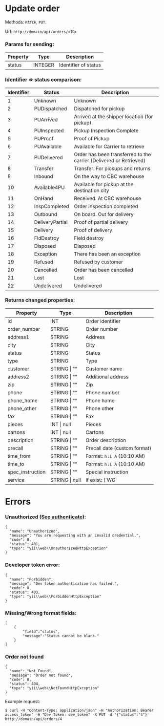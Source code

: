 # Update order
Methods: `PATCH`, `PUT`.

Url: `http://domain/api/orders/<ID>`.

### Params for sending:

Property | Type | Description
-------- | ---- | -----------
status | INTEGER | Identifier of status


### Identifier => status comparison:

Identifier | Status | Description
-------- | ---- | -----------
1 | Unknown | Unknown
2 | PUDispatched | Dispatched for pickup
3 | PUArrived | Arrived at the shipper location (for pickup)
4 | PUInspected | Pickup Inspection Complete
5 | PUProof | Proof of Pickup
6 | PUAvailable | Available for Carrier to retrieve
7 | PUDelivered | Order has been transferred to the carrier (Delivered or Retrieved)
8 | Transfer | Transfer. For pickups and returns
9 | Inbound | On the way to CBC warehouse
10 | Available4PU | Available for pickup at the destination city
11 | OnHand | Received. At CBC warehouse
12 | InspCompleted | Order inspection completed
13 | Outbound | On board. Out for delivery
14 | DeliveryPartial | Proof of partial delivery
15 | Delivery | Proof of delivery
16 | FldDestroy | Field destroy
17 | Disposed | Disposed
18 | Exception | There has been an exception
19 | Refused | Refused by customer
20 | Cancelled | Order has been cancelled
21 | Lost | Lost
22 | Undelivered | Undelivered


### Returns changed properties:

Property | Type | Description
-------- | ---- | -----------
id | INT | Order identifier 
order_number | STRING | Order number 
address1 | STRING | Address 
city | STRING | City 
status |STRING | Status 
type | STRING | Type 
customer | STRING \| "" | Customer name 
address2 | STRING \| "" | Additional address 
zip | STRING \| "" | Zip 
phone | STRING \| "" | Phone number 
phone_home | STRING \| "" | Phone home 
phone_other | STRING \| "" | Phone other 
fax | STRING \| "" | Fax 
pieces | INT \| null | Pieces 
cartons | INT \| null | Cartons 
description | STRING \| "" | Order description 
precall | STRING \| "" | Precall date (custom format) 
time_from | STRING \| "" | Format: `h:i A` (10:10 AM) 
time_to | STRING \| "" | Format: `h:i A` (10:10 AM) 
spec_instruction | STRING \| "" | Special instruction 
service | STRING \| null | If exist: (`WG|T|RC`)


# Errors

### Unauthorized ([See authenticate](https://github.com/CBCMoving/cbc_application/blob/master/Authenticate.md)):
```
{
  "name": "Unauthorized",
  "message": "You are requesting with an invalid credential.",
  "code": 0,
  "status": 401,
  "type": "yii\\web\\UnauthorizedHttpException"
}
```

### Developer token error:
```
{
  "name": "Forbidden",
  "message": "Dev token authentication has failed.",
  "code": 0,
  "status": 403,
  "type": "yii\\web\\ForbiddenHttpException"
}
```

### Missing/Wrong format fields: 
```
[
	{
		"field":"status",
		"message":"Status cannot be blank."
	}
]
```

### Order not found
```
{
  "name": "Not Found",
  "message": "Order not found",
  "code": 0,
  "status": 404,
  "type": "yii\\web\\NotFoundHttpException"
}
```

Example request: 

	$ curl -H "Content-Type: application/json" -H "Authorization: Bearer access_token" -H "Dev-Token: dev_token" -X PUT -d '{"status":"4"}' http://domain/api/orders/4